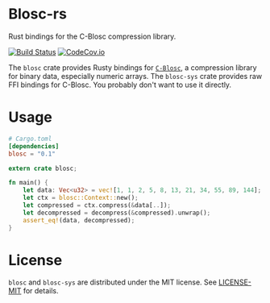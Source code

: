 # Blosc-rs

Rust bindings for the C-Blosc compression library.

[![Build Status](https://travis-ci.org/asomers/blosc-rs.svg?branch=master)](https://travis-ci.org/asomers/blosc-rs)
[![CodeCov.io](https://codecov.io/gh/asomers/blosc-rs/branch/master/graph/badge.svg)](https://codecov.io/gh/asomers/blosc-rs)

The `blosc` crate provides Rusty bindings for [`C-Blosc`](http://blosc.org/), a
compression library for binary data, especially numeric arrays.  The
`blosc-sys` crate provides raw FFI bindings for C-Blosc.  You probably don't
want to use it directly.

# Usage

```toml
# Cargo.toml
[dependencies]
blosc = "0.1"
```

```rust
extern crate blosc;

fn main() {
    let data: Vec<u32> = vec![1, 1, 2, 5, 8, 13, 21, 34, 55, 89, 144];
    let ctx = blosc::Context::new();
    let compressed = ctx.compress(&data[..]);
    let decompressed = decompress(&compressed).unwrap();
    assert_eq!(data, decompressed);
}
```

# License
`blosc` and `blosc-sys` are distributed under the MIT license.  See
[LICENSE-MIT](blosc/LICENSE-MIT) for details.
